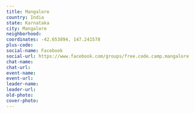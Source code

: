 ```yaml
---
title: Mangalore
country: India
state: Karnataka
city: Mangalore
neighborhood: 
coordinates: -42.653894, 147.241578
plus-code:
social-name: Facebook
social-url: https://www.facebook.com/groups/free.code.camp.mangalore
chat-name:
chat-url:
event-name:
event-url:
leader-name:
leader-url:
old-photo: 
cover-photo:
---
```

